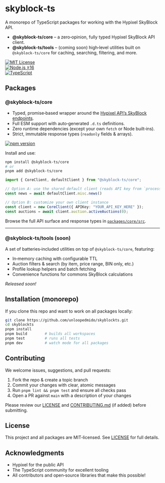 # skyblock‑ts

A monorepo of TypeScript packages for working with the Hypixel SkyBlock API.

- **@skyblock‑ts/core** – a zero‑opinion, fully typed Hypixel SkyBlock API client.  
- **@skyblock‑ts/tools** – (coming soon) high‑level utilities built on `@skyblock‑ts/core` for caching, searching, filtering, and more.

[![MIT License](https://img.shields.io/github/license/unloopedmido/skyblockts.svg)](LICENSE)  
[![Node.js ≥16](https://img.shields.io/badge/node-%3E%3D16.0.0-brightgreen.svg)](https://nodejs.org/)  
[![TypeScript](https://img.shields.io/badge/TypeScript-4.9%2B-blue.svg)](https://www.typescriptlang.org/)

## Packages

### @skyblock‑ts/core

- Typed, promise‑based wrapper around the [Hypixel API’s SkyBlock endpoints](https://api.hypixel.net/).  
- Full ESM support with auto‑generated `.d.ts` definitions.  
- Zero runtime dependencies (except your own `fetch` or Node built‑ins).  
- Strict, immutable response types (`readonly` fields & arrays).

[![npm version](https://img.shields.io/npm/v/@skyblock-ts/core.svg)](https://www.npmjs.com/package/@skyblock-ts/core)

Install and use:

```bash
npm install @skyblock-ts/core
# or
pnpm add @skyblock-ts/core
```

```ts
import { CoreClient, defaultClient } from "@skyblock-ts/core";

// Option A: use the shared default client (reads API key from `process.env.HYPIXEL_API_KEY`)
const news = await defaultClient.misc.news()

// Option B: customize your own client instance
const client = new CoreClient({ APIKey: "YOUR_API_KEY_HERE" });
const auctions = await client.auction.activeAuctions(0);
```

Browse the full API surface and response types in [`packages/core/src`](https://github.com/unloopedmido/skyblockts/tree/main/packages/core/src).

---

### @skyblock‑ts/tools (soon)

A set of batteries‑included utilities on top of `@skyblock‑ts/core`, featuring:

- In‑memory caching with configurable TTL  
- Auction filters & search (by item, price range, BIN only, etc.)  
- Profile lookup helpers and batch fetching  
- Convenience functions for commons SkyBlock calculations  

_Released soon!_

## Installation (monorepo)

If you clone this repo and want to work on all packages locally:

```bash
git clone https://github.com/unloopedmido/skyblockts.git
cd skyblockts
pnpm install
pnpm build        # builds all workspaces
pnpm test         # runs all tests
pnpm dev          # watch mode for all packages
```

## Contributing

We welcome issues, suggestions, and pull requests:

1. Fork the repo & create a topic branch  
2. Commit your changes with clear, atomic messages  
3. Run `pnpm lint && pnpm test` and ensure all checks pass  
4. Open a PR against `main` with a description of your changes  

Please review our [LICENSE](LICENSE) and [CONTRIBUTING.md](./CONTRIBUTING.md) (if added) before submitting.

## License

This project and all packages are MIT‑licensed. See [LICENSE](LICENSE) for full details.

## Acknowledgments

- Hypixel for the public API  
- The TypeScript community for excellent tooling  
- All contributors and open‑source libraries that make this possible!